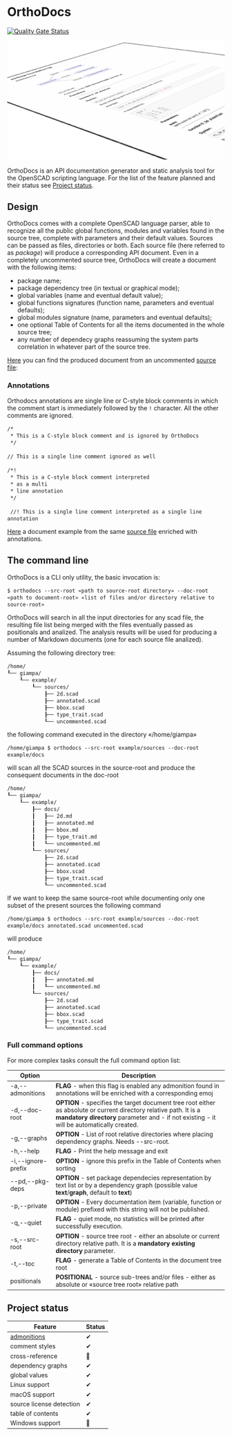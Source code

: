# OrthoDocs

[![Quality Gate Status](https://sonarcloud.io/api/project_badges/measure?project=ggabbiani_orthodocs&metric=alert_status)](https://sonarcloud.io/project/overview?id=ggabbiani_orthodocs)

![Package output example](docs/package.png "Package output example")

OrthoDocs is an API documentation generator and static analysis tool for the OpenSCAD scripting language. For the list of the feature planned and their status see [Project status](#project-status).

## Design

OrthoDocs comes with a complete OpenSCAD language parser, able to recognize all the public global functions, modules and variables found in the source tree, complete with parameters and their default values. Sources can be passed as files, directories or both. Each source file (here referred to as *package*) will produce a corresponding API document.
Even in a completely uncommented source tree, OrthoDocs will create a document with the following items:

* package name;
* package dependency tree (in textual or graphical mode);
* global variables (name and eventual default value);
* global functions signatures (function name, parameters and eventual defaults);
* global modules signature (name, parameters and eventual defaults);
* one optional Table of Contents for all the items documented in the whole source tree;
* any number of dependecy graphs reassuming the system parts correlation in whatever part of the source tree.

[Here](docs/examples/documents/uncommented.md) you can find the produced document from an uncommented [source file](docs/examples/sources/uncommented.scad):

### Annotations

Orthodocs annotations are single line or C-style block comments in which the comment start is immediately followed by the `!` character. All the other comments are ignored.

    /*
     * This is a C-style block comment and is ignored by OrthoDocs
     */

    // This is a single line comment ignored as well

    /*!
     * This is a C-style block comment interpreted
     * as a multi
     * line annotation
     */

     //! This is a single line comment interpreted as a single line annotation

[Here](docs/examples/documents/annotated.md) a document example from the same [source file](docs/examples/sources/annotated.scad) enriched with annotations.

## The command line

OrthoDocs is a CLI only utility, the basic invocation is:

    $ orthodocs --src-root «path to source-root directory» --doc-root «path to document-root» «list of files and/or directory relative to source-root»

OrthoDocs will search in all the input directories for any scad file, the resulting file list being merged with the files eventually passed as positionals and analized.
The analysis results will be used for producing a number of Markdown documents (one for each
source file analized).

Assuming the following directory tree:

    /home/
    ┖── giampa/
        ┖── example/
            ┖── sources/
                ┠── 2d.scad
                ┠── annotated.scad
                ┠── bbox.scad
                ┠── type_trait.scad
                ┖── uncommented.scad

the following command executed in the directory «/home/giampa»

    /home/giampa $ orthodocs --src-root example/sources --doc-root example/docs

will scan all the SCAD sources in the source-root and produce the consequent documents in the doc-root

    /home/
    ┖── giampa/
        ┖── example/
            ┠── docs/
            ┃   ┠── 2d.md
            ┃   ┠── annotated.md
            ┃   ┠── bbox.md
            ┃   ┠── type_trait.md
            ┃   ┖── uncommented.md
            ┖── sources/
                ┠── 2d.scad
                ┠── annotated.scad
                ┠── bbox.scad
                ┠── type_trait.scad
                ┖── uncommented.scad

If we want to keep the same source-root while documenting only one subset of the present sources the following command

    /home/giampa $ orthodocs --src-root example/sources --doc-root example/docs annotated.scad uncommented.scad

will produce

    /home/
    ┖── giampa/
        ┖── example/
            ┠── docs/
            ┃   ┠── annotated.md
            ┃   ┖── uncommented.md
            ┖── sources/
                ┠── 2d.scad
                ┠── annotated.scad
                ┠── bbox.scad
                ┠── type_trait.scad
                ┖── uncommented.scad

### Full command options

For more complex tasks consult the full command option list:

| Option             | Description
| ------------------ | -----------
| -a,--admonitions   | **FLAG** - when this flag is enabled any admonition found in annotations will be enriched with a corresponding emoj
| -d,--doc-root      | **OPTION** - specifies the target document tree root either as absolute or current directory relative path. It is a **mandatory directory** parameter and - if not existing - it will be automatically created.
| -g,--graphs        | **OPTION** - List of root relative directories where placing dependency graphs. Needs --src-root.
| -h,--help          | **FLAG** - Print the help message and exit
| -i,--ignore-prefix | **OPTION** - ignore this prefix in the Table of Contents when sorting
| --pd,--pkg-deps    | **OPTION** - set package dependecies representation by text list or by a dependency graph (possible value **text**/**graph**, default to **text**)
| -p,--private       | **OPTION** - Every documentation item (variable, function or module) prefixed with this string will not be published.
| -q,--quiet         | **FLAG** - quiet mode, no statistics will be printed after successfully execution.
| -s,--src-root      | **OPTION** - source tree root - either an absolute or current directory relative path. It is a **mandatory existing directory** parameter.
| -t,--toc           | **FLAG** - generate a Table of Contents in the document tree root
| positionals        | **POSITIONAL** - source sub-trees and/or files - either as absolute or «source tree root» relative path

## Project status

| Feature                   | Status
| ------------------------- | ------
| [admonitions](https://www.markdownguide.org/hacks/#admonitions)| ✔
| comment styles            | ✔
| cross-reference           | 🚧
| dependency graphs         | ✔
| global values             | ✔
| Linux support             | ✔
| macOS support             | ✔
| source license detection  | ✔
| table of contents         | ✔
| Windows support           | 🚧
